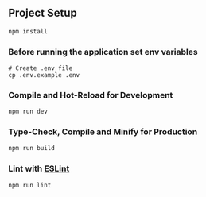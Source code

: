 
## Project Setup

```sh
npm install
```
### Before running the application set env variables


```shell
# Create .env file
cp .env.example .env
```

### Compile and Hot-Reload for Development




```sh
npm run dev
```

### Type-Check, Compile and Minify for Production

```sh
npm run build
```

### Lint with [ESLint](https://eslint.org/)

```sh
npm run lint
```
